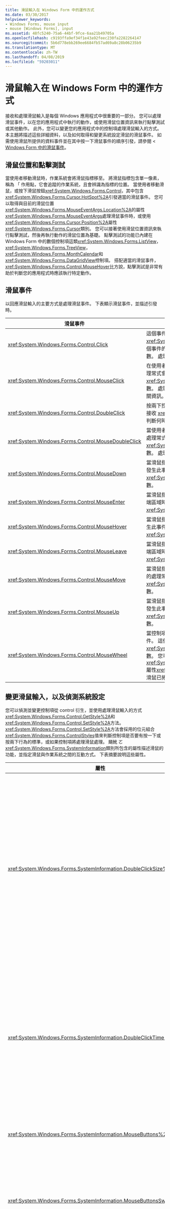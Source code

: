 ```yaml
---
title: 滑鼠輸入在 Windows Form 中的運作方式
ms.date: 03/30/2017
helpviewer_keywords:
- Windows Forms, mouse input
- mouse [Windows Forms], input
ms.assetid: 48fc5240-75a6-44bf-9fce-6aa21b49705a
ms.openlocfilehash: c9193ffa9ef34f1e43a92feec230fa2282264147
ms.sourcegitcommit: 5b6d778ebb269ee6684fb57ad69a8c28b06235b9
ms.translationtype: MT
ms.contentlocale: zh-TW
ms.lasthandoff: 04/08/2019
ms.locfileid: "59203011"
---
```

# <a name="how-mouse-input-works-in-windows-forms"></a>滑鼠輸入在 Windows Form 中的運作方式
接收和處理滑鼠輸入是每個 Windows 應用程式中很重要的一部分。 您可以處理滑鼠事件，以在您的應用程式中執行的動作，或使用滑鼠位置資訊來執行點擊測試或其他動作。 此外，您可以變更您的應用程式中的控制項處理滑鼠輸入的方式。 本主題將描述這些詳細資料，以及如何取得和變更系統設定滑鼠的滑鼠事件。 如需使用滑鼠所提供的資料事件並在其中按一下滑鼠事件的順序引發，請參閱 < [Windows Form 中的滑鼠事件](mouse-events-in-windows-forms.md)。  
  
## <a name="mouse-location-and-hit-testing"></a>滑鼠位置和點擊測試  
 當使用者移動滑鼠時，作業系統會將滑鼠指標移至。 將滑鼠指標包含單一像素，稱為 「 作用點，它會追蹤的作業系統，且會辨識為指標的位置。 當使用者移動滑鼠，或按下滑鼠按鈕<xref:System.Windows.Forms.Control>，其中包含<xref:System.Windows.Forms.Cursor.HotSpot%2A>引發適當的滑鼠事件。 您可以取得與目前的滑鼠位置<xref:System.Windows.Forms.MouseEventArgs.Location%2A>的屬性<xref:System.Windows.Forms.MouseEventArgs>處理滑鼠事件時，或使用<xref:System.Windows.Forms.Cursor.Position%2A>屬性<xref:System.Windows.Forms.Cursor>類別。 您可以接著使用滑鼠位置資訊來執行點擊測試，然後再執行動作的滑鼠位置為基礎。 點擊測試的功能已內建在 Windows Form 中的數個控制項這類<xref:System.Windows.Forms.ListView>， <xref:System.Windows.Forms.TreeView>，<xref:System.Windows.Forms.MonthCalendar>和<xref:System.Windows.Forms.DataGridView>控制項。 搭配適當的滑鼠事件，<xref:System.Windows.Forms.Control.MouseHover>比方說，點擊測試是非常有助於判斷您的應用程式時應該執行特定動作。  
  
## <a name="mouse-events"></a>滑鼠事件  
 以回應滑鼠輸入的主要方式是處理滑鼠事件。 下表顯示滑鼠事件，並描述引發時。  
  
|滑鼠事件|描述|  
|-----------------|-----------------|  
|<xref:System.Windows.Forms.Control.Click>|這個事件發生時放開滑鼠按鈕時，通常之前<xref:System.Windows.Forms.Control.MouseUp>事件。 這個事件的處理常式會接收 <xref:System.EventArgs> 類型的引數。 處理當您只需要判斷時按一下，就會發生這個事件。|  
|<xref:System.Windows.Forms.Control.MouseClick>|在使用者按一下控制項時，就會發生此事件。 這個事件的處理常式會接收 <xref:System.Windows.Forms.MouseEventArgs> 類型的引數。 處理這個事件，當您需要按一下發生時，取得滑鼠的相關資訊。|  
|<xref:System.Windows.Forms.Control.DoubleClick>|按兩下控制項時，就會發生此事件。 這個事件的處理常式會接收 <xref:System.EventArgs> 類型的引數。 處理當您只需要判斷何時按兩下，就會發生這個事件。|  
|<xref:System.Windows.Forms.Control.MouseDoubleClick>|當使用者按兩下滑鼠控制項，就會發生此事件。 這個事件的處理常式會接收 <xref:System.Windows.Forms.MouseEventArgs> 類型的引數。 處理這個事件，當您需要取得有關滑鼠按兩下滑鼠時。|  
|<xref:System.Windows.Forms.Control.MouseDown>|當滑鼠指標位於控制項上方且使用者按下滑鼠按鈕時，就會發生此事件。 這個事件的處理常式會接收 <xref:System.Windows.Forms.MouseEventArgs> 類型的引數。|  
|<xref:System.Windows.Forms.Control.MouseEnter>|當滑鼠指標進入控制項，視控制項的類型而定的框線或用戶端區域時，就會發生此事件。 這個事件的處理常式會接收 <xref:System.EventArgs> 類型的引數。|  
|<xref:System.Windows.Forms.Control.MouseHover>|當滑鼠指標會停止，並將滑鼠停留在控制項上方時，就會發生此事件。 這個事件的處理常式會接收 <xref:System.EventArgs> 類型的引數。|  
|<xref:System.Windows.Forms.Control.MouseLeave>|當滑鼠指標離開控制項，視控制項的類型而定的框線或用戶端區域時，就會發生此事件。 這個事件的處理常式會接收 <xref:System.EventArgs> 類型的引數。|  
|<xref:System.Windows.Forms.Control.MouseMove>|當滑鼠指標移動控制項上方時，就會發生此事件。 這個事件的處理常式會接收 <xref:System.Windows.Forms.MouseEventArgs> 類型的引數。|  
|<xref:System.Windows.Forms.Control.MouseUp>|當滑鼠指標位於控制項上方且使用者放開滑鼠按鈕時，就會發生此事件。 這個事件的處理常式會接收 <xref:System.Windows.Forms.MouseEventArgs> 類型的引數。|  
|<xref:System.Windows.Forms.Control.MouseWheel>|當控制項取得焦點且使用者滾動滑鼠滾輪時，就會發生此事件。 這個事件的處理常式會接收 <xref:System.Windows.Forms.MouseEventArgs> 類型的引數。 您可以使用<xref:System.Windows.Forms.MouseEventArgs.Delta%2A>屬性<xref:System.Windows.Forms.MouseEventArgs>來判斷滑鼠已捲動多遠。|  
  
## <a name="changing-mouse-input-and-detecting-system-settings"></a>變更滑鼠輸入，以及偵測系統設定  
 您可以偵測並變更控制項從 control 衍生，並使用處理滑鼠輸入的方式<xref:System.Windows.Forms.Control.GetStyle%2A>和<xref:System.Windows.Forms.Control.SetStyle%2A>方法。 <xref:System.Windows.Forms.Control.SetStyle%2A>方法會採用的位元組合<xref:System.Windows.Forms.ControlStyles>值來判斷控制項是否要有按一下或按兩下行為的標準，或如果控制項將處理滑鼠處理。 颾魤 ㄛ<xref:System.Windows.Forms.SystemInformation>類別所包含的屬性描述滑鼠的功能，並指定滑鼠與作業系統之間的互動方式。 下表摘要說明這些屬性。  
  
|屬性|描述|  
|--------------|-----------------|  
|<xref:System.Windows.Forms.SystemInformation.DoubleClickSize%2A>|取得維度，像素為單位，在其中，使用者必須按兩次，要考慮這兩個作業系統的區域中，按一下按兩下。|  
|<xref:System.Windows.Forms.SystemInformation.DoubleClickTime%2A>|取得最大按第一次與第二次按滑鼠動作視為按兩下滑鼠的作業系統之間經過的毫秒數。|  
|<xref:System.Windows.Forms.SystemInformation.MouseButtons%2A>|取得滑鼠上的按鈕數目。|  
|<xref:System.Windows.Forms.SystemInformation.MouseButtonsSwapped%2A>|取得值，指出是否已調換滑鼠左右按鈕的功能。|  
|<xref:System.Windows.Forms.SystemInformation.MouseHoverSize%2A>|取得矩型的維度 (以像素為單位)，滑鼠指標必須在此範圍內停留一段滑鼠暫留時間，才能產生滑鼠暫留訊息。|  
|<xref:System.Windows.Forms.SystemInformation.MouseHoverTime%2A>|取得時間 (以毫秒為單位)，滑鼠指標在該段時間內必須停留在停留矩形內，才能產生滑鼠停留訊息。|  
|<xref:System.Windows.Forms.SystemInformation.MousePresent%2A>|取得值，指出是否已安裝滑鼠。|  
|<xref:System.Windows.Forms.SystemInformation.MouseSpeed%2A>|取得值，指出目前的滑鼠速度，從 1 到 20。|  
|<xref:System.Windows.Forms.SystemInformation.MouseWheelPresent%2A>|取得值，指出是否已安裝具有滑鼠滾輪的滑鼠。|  
|<xref:System.Windows.Forms.SystemInformation.MouseWheelScrollDelta%2A>|取得單一滑鼠滾輪旋轉增量的差異值數量。|  
|<xref:System.Windows.Forms.SystemInformation.MouseWheelScrollLines%2A>|取得轉動滑鼠滾輪時要捲動的行數。|  
  
## <a name="see-also"></a>另請參閱

- [Windows Forms 應用程式中的滑鼠輸入](mouse-input-in-a-windows-forms-application.md)
- [Windows Form 中的滑鼠捕捉](mouse-capture-in-windows-forms.md)
- [Windows Form 中的滑鼠指標](mouse-pointers-in-windows-forms.md)
